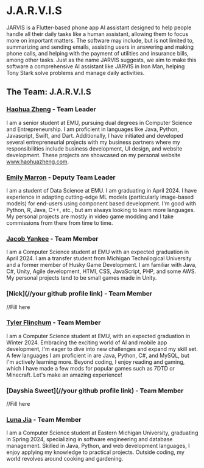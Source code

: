 # J.A.R.V.I.S
JARVIS is a Flutter-based phone app AI assistant designed to help people handle all their daily tasks like a human assistant, allowing them to focus more on important matters. The software may include, but is not limited to, summarizing and sending emails, assisting users in answering and making phone calls, and helping with the payment of utilities and insurance bills, among other tasks. Just as the name JARVIS suggests, we aim to make this software a comprehensive AI assistant like JARVIS in Iron Man, helping Tony Stark solve problems and manage daily activities.

## The Team: J.A.R.V.I.S

### [Haohua Zheng](https://github.com/haohuazheng3) - Team Leader

I am a senior student at EMU, pursuing dual degrees in Computer Science and Entrepreneurship. I am proficient in languages like Java, Python, Javascript, Swift, and Dart. Additionally, I have initiated and developed several entrepreneurial projects with my business partners where my responsibilities include business development, UI design, and website development. These projects are showcased on my personal website www.haohuazheng.com.

### [Emily Marron](https://github.com/emarron) - Deputy Team Leader

I am a student of Data Science at EMU. I am graduating in April 2024. I have experience in adapting cutting-edge ML models (particularly image-based models) for end-users using component based development. I'm good with Python, R, Java, C++, etc., but am always looking to learn more languages. My personal projects are mostly in video game modding and I take commissions from there from time to time.

### [Jacob Yankee](https://github.com/JacobYankee) - Team Member

I am a Computer Science student at EMU with an expected graduation in April 2024. I am a transfer student from Michigan Technilogical University and a former member of Husky Game Development. I am familiar with Java, C#, Unity, Agile development, HTMl, CSS, JavaScript, PHP, and some AWS. My personal projects tend to be small games made in Unity.

### [Nick](//your github profile link) - Team Member

//Fill here

### [Tyler Flinchum](https://github.com/TFlinchu) - Team Member

I am a Computer Science student at EMU, with an expected graduation in Winter 2024. Embracing the exciting world of AI and mobile app development, I'm eager to dive into new challenges and expand my skill set. A few languages I am proficient in are  Java, Python, C#, and MySQL, but I'm actively learning more. Beyond coding, I enjoy reading and gaming, which I have made a few mods for popular games such as 7DTD or Minecraft. Let's make an amazing experience!

### [Dayshia Sweet](//your github profile link) - Team Member

//Fill here

### [Luna Jia](https://github.com/Luna-Jia) - Team Member

I am a Computer Science student at Eastern Michigan University, graduating in Spring 2024, specializing in software engineering and database management. Skilled in Java, Python, and web development languages, I enjoy applying my knowledge to practical projects. Outside coding, my world revolves around cooking and gardening.
